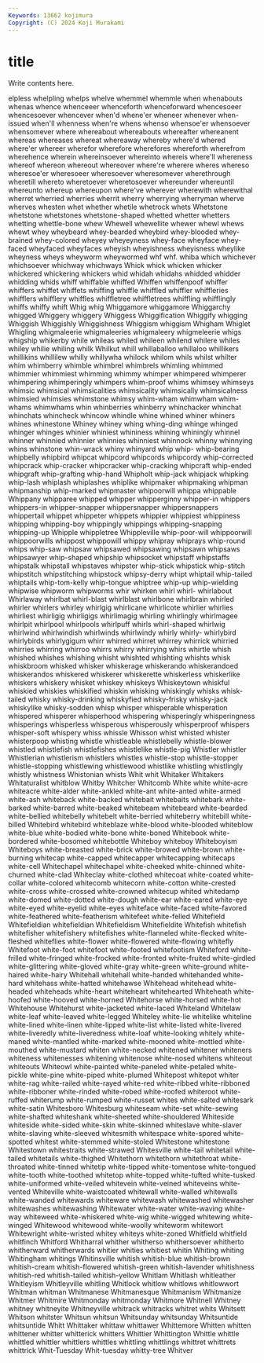 ```yaml
---
Keywords: 13662 kojimura
Copyright: (C) 2024 Koji Murakami
---
```


# title

Write contents here.



elpless whelpling whelps whelve whemmel
whemmle when whenabouts whenas whence whenceeer whenceforth whenceforward whencesoeer whencesoever
whencever when'd whene'er wheneer whenever when-issued when'll whenness when're whens
whenso whensoe'er whensoever whensomever where whereabout whereabouts whereafter whereanent whereas
whereases whereat whereaway whereby where'd whered where'er whereer wherefor wherefore
wherefores whereforth wherefrom wherehence wherein whereinsoever whereinto whereis where'll whereness
whereof whereon whereout whereover where're wherere wheres whereso wheresoe'er wheresoeer
wheresoever wheresomever wherethrough wheretill whereto wheretoever wheretosoever whereunder whereuntil whereunto
whereup whereupon where've wherever wherewith wherewithal wherret wherried wherries wherrit
wherry wherrying wherryman wherve wherves whesten whet whether whetile whetrock
whets Whetstone whetstone whetstones whetstone-shaped whetted whetter whetters whetting whettle-bone
whew Whewell whewellite whewer whewl whews whewt whey wheybeard whey-bearded
wheybird whey-blooded whey-brained whey-colored wheyey wheyeyness whey-face wheyface whey-faced wheyfaced
wheyfaces wheyish wheyishness wheyisness wheylike wheyness wheys wheyworm wheywormed whf
whf. whiba which whichever whichsoever whichway whichways Whick whick whicken
whicker whickered whickering whickers whid whidah whidahs whidded whidder whidding
whids whiff whiffable whiffed Whiffen whiffenpoof whiffer whiffers whiffet whiffets
whiffing whiffle whiffled whiffler whiffleries whifflers whifflery whiffles whiffletree whiffletrees
whiffling whifflingly whiffs whiffy whift Whig whig Whiggamore whiggamore Whiggarchy
whigged Whiggery whiggery Whiggess Whiggification Whiggify whigging Whiggish Whiggishly Whiggishness
Whiggism whiggism Whigham Whiglet Whigling whigmaleerie whigmaleeries whigmaleery whigmeleerie whigs
whigship whikerby while whileas whiled whileen whilend whilere whiles whiley
whilie whiling whilk Whilkut whill whillaballoo whillaloo whillikers whillikins whillilew
whilly whillywha whilock whilom whils whilst whilter whim whimberry whimble
whimbrel whimbrels whimling whimmed whimmier whimmiest whimming whimmy whimper whimpered
whimperer whimpering whimperingly whimpers whim-proof whims whimsey whimseys whimsic whimsical
whimsicalities whimsicality whimsically whimsicalness whimsied whimsies whimstone whimsy whim-wham whimwham
whim-whams whimwhams whin whinberries whinberry whinchacker whinchat whinchats whincheck whincow
whindle whine whined whiner whiners whines whinestone Whiney whiney whing
whing-ding whinge whinged whinger whinges whinier whiniest whininess whining whiningly
whinnel whinner whinnied whinnier whinnies whinniest whinnock whinny whinnying whins
whinstone whin-wrack whiny whinyard whip whip- whip-bearing whipbelly whipbird whipcat
whipcord whipcords whipcordy whip-corrected whipcrack whip-cracker whipcracker whip-cracking whipcraft whip-ended
whipgraft whip-grafting whip-hand Whipholt whip-jack whipjack whipking whip-lash whiplash whiplashes
whiplike whipmaker whipmaking whipman whipmanship whip-marked whipmaster whipoorwill whippa whippable
Whippany whipparee whipped whipper whipperginny whipper-in whippers whippers-in whipper-snapper whippersnapper
whippersnappers whippertail whippet whippeter whippets whippier whippiest whippiness whipping whipping-boy
whippingly whippings whipping-snapping whipping-up Whipple whippletree Whippleville whip-poor-will whippoorwill whippoorwills
whippost whippowill whippy whipray whiprays whip-round whips whip-saw whipsaw whipsawed
whipsawing whipsawn whipsaws whipsawyer whip-shaped whipship whipsocket whipstaff whipstaffs whipstalk
whipstall whipstaves whipster whip-stick whipstick whip-stitch whipstitch whipstitching whipstock whipsy-derry
whipt whiptail whip-tailed whiptails whip-tom-kelly whip-tongue whiptree whip-up whip-wielding whipwise
whipworm whipworms whir whirken whirl whirl- whirlabout Whirlaway whirlbat whirl-blast
whirlblast whirlbone whirlbrain whirled whirler whirlers whirley whirlgig whirlicane whirlicote
whirlier whirlies whirliest whirligig whirligigs whirlimagig whirling whirlingly whirlmagee whirlpit
whirlpool whirlpools whirlpuff whirls whirl-shaped whirlwig whirlwind whirlwindish whirlwinds whirlwindy
whirly whirly- whirlybird whirlybirds whirlygigum whirr whirred whirret whirrey whirrick
whirried whirries whirring whirroo whirrs whirry whirrying whirs whirtle whish
whished whishes whishing whisht whishted whishting whishts whisk whiskbroom whisked
whisker whiskerage whiskerando whiskerandoed whiskerandos whiskered whiskerer whiskerette whiskerless whiskerlike
whiskers whiskery whisket whiskey whiskeys Whiskeytown whiskful whiskied whiskies whiskified
whiskin whisking whiskingly whisks whisk-tailed whisky whisky-drinking whiskyfied whisky-frisky whisky-jack
whiskylike whisky-sodden whisp whisper whisperable whisperation whispered whisperer whisperhood whispering
whisperingly whisperingness whisperings whisperless whisperous whisperously whisperproof whispers whisper-soft whispery
whiss whissle Whisson whist whisted whister whisterpoop whisting whistle whistleable
whistlebelly whistle-blower whistled whistlefish whistlefishes whistlelike whistle-pig Whistler whistler Whistlerian
whistlerism whistlers whistles whistle-stop whistle-stopper whistle-stopping whistlewing whistlewood whistlike whistling
whistlingly whistly whistness Whistonian whists Whit whit Whitaker Whitakers Whitaturalist
whitblow Whitby Whitcher Whitcomb White white white-acre whiteacre white-alder white-ankled
white-ant white-anted white-armed white-ash whiteback white-backed whitebait whitebaits whitebark white-barked
white-barred white-beaked whitebeam whitebeard white-bearded white-bellied whitebelly whitebelt white-berried whiteberry
whitebill white-billed Whitebird whitebird whiteblaze white-blood white-blooded whiteblow white-blue white-bodied
white-bone white-boned Whitebook white-bordered white-bosomed whitebottle Whiteboy whiteboy Whiteboyism Whiteboys
white-breasted white-brick white-browed white-brown white-burning whitecap white-capped whitecapper whitecapping whitecaps
white-cell Whitechapel whitechapel white-cheeked white-chinned white-churned white-clad Whiteclay white-clothed whitecoat
white-coated white-collar white-colored whitecomb whitecorn white-cotton white-crested white-cross white-crossed white-crowned
whitecup whited whitedamp white-domed white-dotted white-dough white-ear white-eared white-eye white-eyed
white-eyelid white-eyes whiteface white-faced white-favored white-feathered white-featherism whitefeet white-felled Whitefield
Whitefieldian whitefieldian Whitefieldism Whitefieldite Whitefish whitefish whitefisher whitefishery whitefishes white-flanneled
white-flecked white-fleshed whiteflies white-flower white-flowered white-flowing whitefly Whitefoot white-foot whitefoot
white-footed whitefootism Whiteford white-frilled white-fringed white-frocked white-fronted white-fruited white-girdled white-glittering
white-gloved white-gray white-green white-ground white-haired white-hairy Whitehall whitehall white-handed whitehanded
white-hard whitehass white-hatted whitehawse Whitehead whitehead white-headed whiteheads white-heart whiteheart
whitehearted Whiteheath white-hoofed white-hooved white-horned Whitehorse white-horsed white-hot Whitehouse Whitehurst
white-jacketed white-laced Whiteland Whitelaw white-leaf white-leaved white-legged Whiteley white-lie whitelike
whiteline white-lined white-linen white-lipped white-list white-listed white-livered white-liveredly white-liveredness white-loaf
white-looking whitely white-maned white-mantled white-marked white-mooned white-mottled white-mouthed white-mustard whiten
white-necked whitened whitener whiteners whiteness whitenesses whitening whitenose white-nosed whitens
whiteout whiteouts Whiteowl white-painted white-paneled white-petaled white-pickle white-pine white-piped white-plumed
Whitepost whitepot whiter white-rag white-railed white-rayed white-red white-ribbed white-ribboned white-ribboner
white-rinded white-robed white-roofed whiteroot white-ruffed whiterump white-rumped white-russet whites white-salted
whitesark white-satin Whitesboro Whitesburg whiteseam white-set white-sewing white-shafted whiteshank white-sheeted
white-shouldered Whiteside whiteside white-sided white-skin white-skinned whiteslave white-slaver white-slaving white-sleeved
whitesmith whitespace white-spored white-spotted whitest white-stemmed white-stoled Whitestone whitestone Whitestown
whitestraits white-strawed Whitesville white-tail whitetail white-tailed whitetails white-thighed Whitethorn whitethorn
whitethroat white-throated white-tinned whitetip white-tipped white-tomentose white-tongued white-tooth white-toothed whitetop
white-topped white-tufted white-tusked white-uniformed white-veiled whitevein white-veined whiteveins white-vented Whiteville
white-waistcoated whitewall white-walled whitewalls white-wanded whitewards whiteware whitewash whitewashed whitewasher
whitewashes whitewashing Whitewater white-water white-waving white-way whiteweed white-whiskered white-wig white-wigged
whitewing white-winged Whitewood whitewood white-woolly whiteworm whitewort Whitewright white-wristed whitey
whiteys white-zoned Whitfield whitfield whitfinch Whitford Whitharral whither whitherso whithersoever
whitherto whitherward whitherwards whitier whities whitiest whitin Whiting whiting Whitingham
whitings Whitinsville whitish whitish-blue whitish-brown whitish-cream whitish-flowered whitish-green whitish-lavender whitishness
whitish-red whitish-tailed whitish-yellow Whitlam Whitlash whitleather Whitleyism Whitleyville whitling Whitlock
whitlow whitlows whitlowwort Whitman whitman Whitmanese Whitmanesque Whitmanism Whitmanize Whitmer
Whitmire Whitmonday whitmonday Whitmore Whitnell Whitney whitney whitneyite Whitneyville whitrack
whitracks whitret whits Whitsett Whitson whitster Whitsun whitsun Whitsunday whitsunday
Whitsuntide whitsuntide Whitt Whittaker whittaw whittawer Whittemore Whitten whitten whittener
whitter whitterick whitters Whittier Whittington Whittle whittle whittled whittler whittlers
whittles whittling whittlings whittret whittrets whittrick Whit-Tuesday Whit-tuesday whitty-tree Whitver
